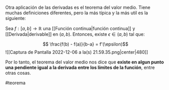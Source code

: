Otra aplicación de las derivadas es el teorema del valor medio. Tiene muchas definiciones diferentes, pero la más típica y la más util es la siguiente: 

Sea $f:[a,b]\rightarrow\mathbb{R}$ una [[Función continua|función continua]] y [[Derivada|derivable]] en $(a,b)$. Entonces, existe $\epsilon \in (a,b)$ tal que: 

$$ \frac{f(b) - f(a)}{b-a} = f'(\epsilon)$$ 
![[Captura de Pantalla 2022-12-06 a la(s) 21.59.35.png|center|480]]


Por lo tanto, el teorema del valor medio nos dice que **existe en algun punto una pendiente igual a la derivada entre los límites de la función**, entre otras cosas. 



#teorema 
